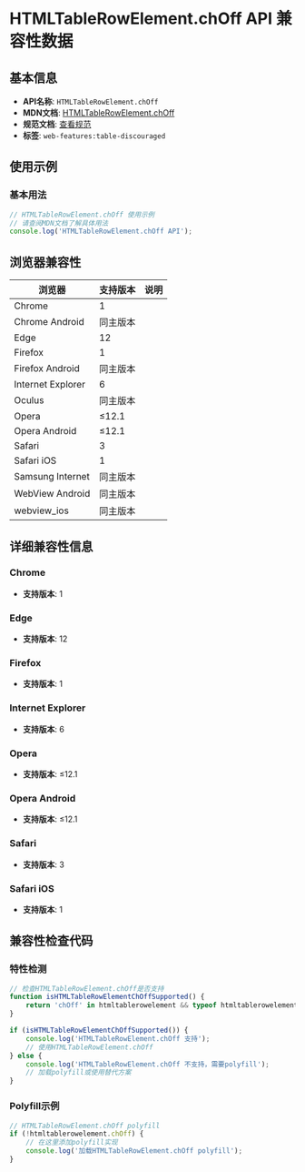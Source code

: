 # HTMLTableRowElement.chOff API 兼容性数据

## 基本信息

- **API名称**: `HTMLTableRowElement.chOff`
- **MDN文档**: [HTMLTableRowElement.chOff](https://developer.mozilla.org/docs/Web/API/HTMLTableRowElement/chOff)
- **规范文档**: [查看规范](https://html.spec.whatwg.org/multipage/obsolete.html#dom-tr-choff)
- **标签**: `web-features:table-discouraged`

## 使用示例

### 基本用法

```javascript
// HTMLTableRowElement.chOff 使用示例
// 请查阅MDN文档了解具体用法
console.log('HTMLTableRowElement.chOff API');
```

## 浏览器兼容性

| 浏览器 | 支持版本 | 说明 |
|--------|----------|------|
| Chrome | 1 |  |
| Chrome Android | 同主版本 |  |
| Edge | 12 |  |
| Firefox | 1 |  |
| Firefox Android | 同主版本 |  |
| Internet Explorer | 6 |  |
| Oculus | 同主版本 |  |
| Opera | ≤12.1 |  |
| Opera Android | ≤12.1 |  |
| Safari | 3 |  |
| Safari iOS | 1 |  |
| Samsung Internet | 同主版本 |  |
| WebView Android | 同主版本 |  |
| webview_ios | 同主版本 |  |

## 详细兼容性信息

### Chrome

- **支持版本**: 1

### Edge

- **支持版本**: 12

### Firefox

- **支持版本**: 1

### Internet Explorer

- **支持版本**: 6

### Opera

- **支持版本**: ≤12.1

### Opera Android

- **支持版本**: ≤12.1

### Safari

- **支持版本**: 3

### Safari iOS

- **支持版本**: 1

## 兼容性检查代码

### 特性检测

```javascript
// 检查HTMLTableRowElement.chOff是否支持
function isHTMLTableRowElementChOffSupported() {
    return 'chOff' in htmltablerowelement && typeof htmltablerowelement.chOff === 'function';
}

if (isHTMLTableRowElementChOffSupported()) {
    console.log('HTMLTableRowElement.chOff 支持');
    // 使用HTMLTableRowElement.chOff
} else {
    console.log('HTMLTableRowElement.chOff 不支持，需要polyfill');
    // 加载polyfill或使用替代方案
}
```

### Polyfill示例

```javascript
// HTMLTableRowElement.chOff polyfill
if (!htmltablerowelement.chOff) {
    // 在这里添加polyfill实现
    console.log('加载HTMLTableRowElement.chOff polyfill');
}
```


